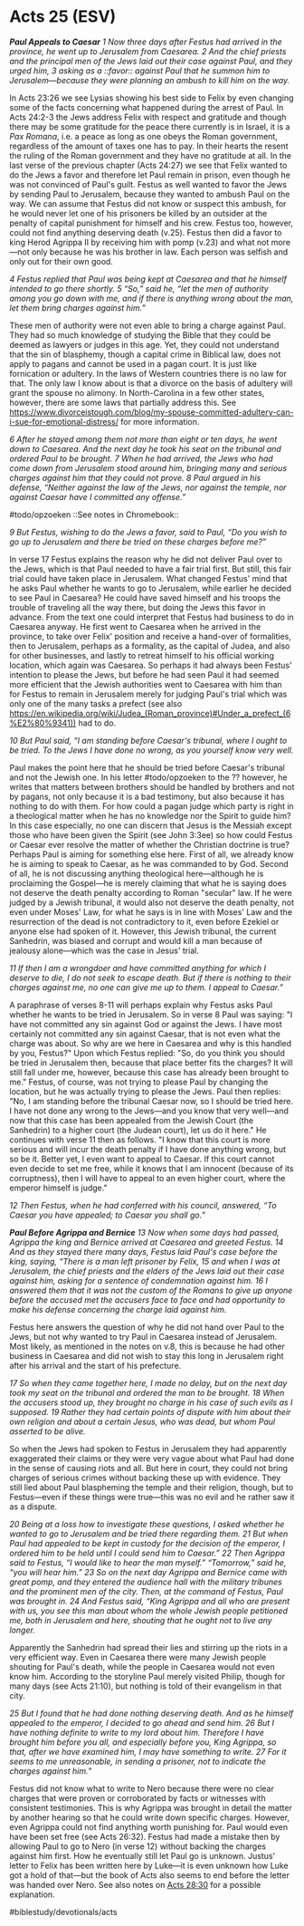 # Acts 25 (ESV)
***Paul Appeals to Caesar***
*1 Now three days after Festus had arrived in the province, he went up to Jerusalem from Caesarea. 2 And the chief priests and the principal men of the Jews laid out their case against Paul, and they urged him, 3 asking as a ::favor:: against Paul that he summon him to Jerusalem—because they were planning an ambush to kill him on the way.*

In Acts 23:26 we see Lysias showing his best side to Felix by even changing some of the facts concerning what happened during the arrest of Paul. In Acts 24:2-3 the Jews address Felix with respect and gratitude and though there may be some gratitude for the peace there currently is in Israel, it is a *Pax Romana*, i.e. a peace as long as one obeys the Roman government, regardless of the amount of taxes one has to pay. In their hearts the resent the ruling of the Roman government and they have no gratitude at all. In the last verse of the previous chapter (Acts 24:27) we see that Felix wanted to do the Jews a favor and therefore let Paul remain in prison, even though he was not convinced of Paul's guilt. Festus as well wanted to favor the Jews by sending Paul to Jerusalem, because they wanted to ambush Paul on the way. We can assume that Festus did not know or suspect this ambush, for he would never let one of his prisoners be killed by an outsider at the penalty of capital punishment for himself and his crew. Festus too, however, could not find anything deserving death (v.25). Festus then did a favor to king Herod Agrippa II by receiving him with pomp (v.23) and what not more—not only because he was his brother in law. Each person was selfish and only out for their own good. 

*4 Festus replied that Paul was being kept at Caesarea and that he himself intended to go there shortly. 5 “So,” said he, “let the men of authority among you go down with me, and if there is anything wrong about the man, let them bring charges against him.”*

These men of authority were not even able to bring a charge against Paul. They had so much knowledge of studying the Bible that they could be deemed as lawyers or judges in this age. Yet, they could not understand that the sin of blasphemy, though a capital crime in Biblical law, does not apply to pagans and cannot be used in a pagan court. It is just like fornication or adultery. In the laws of Western countries there is no law for that. The only law I know about is that a divorce on the basis of adultery will grant the spouse no alimony. 
In North-Carolina in a few other states, however, there are some laws that partially address this. See https://www.divorceistough.com/blog/my-spouse-committed-adultery-can-i-sue-for-emotional-distress/ for more information. 

*6 After he stayed among them not more than eight or ten days, he went down to Caesarea. And the next day he took his seat on the tribunal and ordered Paul to be brought. 7 When he had arrived, the Jews who had come down from Jerusalem stood around him, bringing many and serious charges against him that they could not prove. 8 Paul argued in his defense, “Neither against the law of the Jews, nor against the temple, nor against Caesar have I committed any offense.”*

#todo/opzoeken  ::See notes in Chromebook::

*9 But Festus, wishing to do the Jews a favor, said to Paul, “Do you wish to go up to Jerusalem and there be tried on these charges before me?”*

In verse 17 Festus explains the reason why he did not deliver Paul over to the Jews, which is that Paul needed to have a fair trial first. But still, this fair trial could have taken place in Jerusalem. What changed Festus' mind that he asks Paul whether he wants to go to Jerusalem, while earlier he decided to see Paul in Caesarea? He could have saved himself and his troops the trouble of traveling all the way there, but doing the Jews this favor in advance. From the text one could interpret that Festus had business to do in Caesarea anyway. He first went to Caesarea when he arrived in the province, to take over Felix' position and receive a hand-over of formalities, then to Jerusalem, perhaps as a formality, as the capital of Judea, and also for other businesses, and lastly to retreat himself to his official working location, which again was Caesarea. So perhaps it had always been Festus' intention to please the Jews, but before he had seen Paul it had seemed more efficient that the Jewish authorities went to Caesarea with him than for Festus to remain in Jerusalem merely for judging Paul's trial which was only one of the many tasks a prefect (see also https://en.wikipedia.org/wiki/Judea_(Roman_province)#Under_a_prefect_(6%E2%80%9341)) had to do. 

*10 But Paul said, “I am standing before Caesar's tribunal, where I ought to be tried. To the Jews I have done no wrong, as you yourself know very well.*

Paul makes the point here that he should be tried before Caesar's tribunal and not the Jewish one. In his letter #todo/opzoeken  to the ?? however, he writes that matters between brothers should be handled by brothers and not by pagans, not only because it is a bad testimony, but also because it has nothing to do with them. For how could a pagan judge which party is right in a theological matter when he has no knowledge nor the Spirit to guide him? In this case especially, no one can discern that Jesus is the Messiah except those who have been given the Spirit (see John 3:3ee) so how could Festus or Caesar ever resolve the matter of whether the Christian doctrine is true? 
Perhaps Paul is aiming for something else here. First of all, we already know he is aiming to speak to Caesar, as he was commanded to by God. Second of all, he is not discussing anything theological here—although he is proclaiming the Gospel—he is merely claiming that what he is saying does not deserve the death penalty according to Roman "secular" law. If he were judged by a Jewish tribunal, it would also not deserve the death penalty, not even under Moses' Law, for what he says is in line with Moses' Law and the resurrection of the dead is not contradictory to it, even before Ezekiel or anyone else had spoken of it. However, this Jewish tribunal, the current Sanhedrin, was biased and corrupt and would kill a man because of jealousy alone—which was the case in Jesus' trial. 

*11 If then I am a wrongdoer and have committed anything for which I deserve to die, I do not seek to escape death. But if there is nothing to their charges against me, no one can give me up to them. I appeal to Caesar.”*

A paraphrase of verses 8-11 will perhaps explain why Festus asks Paul whether he wants to be tried in Jerusalem. 
So in verse 8 Paul was saying: "I have not committed any sin against God or against the Jews. I have most certainly not committed any sin against Caesar, that is not even what the charge was about. So why are we here in Caesarea and why is this handled by you, Festus?"
Upon which Festus replied: "So, do you think you should be tried in Jerusalem then, because that place better fits the charges? It will still fall under me, however, because this case has already been brought to me." Festus, of course, was not trying to please Paul by changing the location, but he was actually trying to please the Jews. 
Paul then replies: "No, I am standing before the tribunal Caesar now, so I should be tried here. I have not done any wrong to the Jews—and you know that very well—and now that this case has been appealed from the Jewish Court (the Sanhedrin) to a higher court (the Judean court), let us do it here."
He continues with verse 11 then as follows. "I know that this court is more serious and will incur the death penalty if I have done anything wrong, but so be it. Better yet, I even want to appeal to Caesar. If this court cannot even decide to set me free, while it knows that I am innocent (because of its corruptness), then I will have to appeal to an even higher court, where the emperor himself is judge."

*12 Then Festus, when he had conferred with his council, answered, “To Caesar you have appealed; to Caesar you shall go.”*

***Paul Before Agrippa and Bernice***
*13 Now when some days had passed, Agrippa the king and Bernice arrived at Caesarea and greeted Festus. 14 And as they stayed there many days, Festus laid Paul's case before the king, saying, “There is a man left prisoner by Felix, 15 and when I was at Jerusalem, the chief priests and the elders of the Jews laid out their case against him, asking for a sentence of condemnation against him. 16 I answered them that it was not the custom of the Romans to give up anyone before the accused met the accusers face to face and had opportunity to make his defense concerning the charge laid against him.*

Festus here answers the question of why he did not hand over Paul to the Jews, but not why wanted to try Paul in Caesarea instead of Jerusalem. Most likely, as mentioned in the notes on v.8, this is because he had other business in Caesarea and did not wish to stay this long in Jerusalem right after his arrival and the start of his prefecture. 

*17 So when they came together here, I made no delay, but on the next day took my seat on the tribunal and ordered the man to be brought. 18 When the accusers stood up, they brought no charge in his case of such evils as I supposed. 19 Rather they had certain points of dispute with him about their own religion and about a certain Jesus, who was dead, but whom Paul asserted to be alive.*

So when the Jews had spoken to Festus in Jerusalem they had apparently exaggerated their claims or they were very vague about what Paul had done in the sense of causing riots and all. But here in court, they could not bring charges of serious crimes without backing these up with evidence. They still lied about Paul blaspheming the temple and their religion, though, but to Festus—even if these things were true—this was no evil and he rather saw it as a dispute. 

*20 Being at a loss how to investigate these questions, I asked whether he wanted to go to Jerusalem and be tried there regarding them. 21 But when Paul had appealed to be kept in custody for the decision of the emperor, I ordered him to be held until I could send him to Caesar.” 22 Then Agrippa said to Festus, “I would like to hear the man myself.” “Tomorrow,” said he, “you will hear him.”*
*23 So on the next day Agrippa and Bernice came with great pomp, and they entered the audience hall with the military tribunes and the prominent men of the city. Then, at the command of Festus, Paul was brought in. 24 And Festus said, “King Agrippa and all who are present with us, you see this man about whom the whole Jewish people petitioned me, both in Jerusalem and here, shouting that he ought not to live any longer.*

Apparently the Sanhedrin had spread their lies and stirring up the riots in a very efficient way. Even in Caesarea there were many Jewish people shouting for Paul's death, while the people in Caesarea would not even know him. According to the storyline Paul merely visited Philip, though for many days (see Acts 21:10), but nothing is told of their evangelism in that city. 

*25 But I found that he had done nothing deserving death. And as he himself appealed to the emperor, I decided to go ahead and send him. 26 But I have nothing definite to write to my lord about him. Therefore I have brought him before you all, and especially before you, King Agrippa, so that, after we have examined him, I may have something to write. 27 For it seems to me unreasonable, in sending a prisoner, not to indicate the charges against him.”*

Festus did not know what to write to Nero because there were no clear charges that were proven or corroborated by facts or witnesses with consistent testimonies. This is why Agrippa was brought in detail the matter by another hearing so that he could write down specific charges. However, even Agrippa could not find anything worth punishing for. Paul would even have been set free (see Acts 26:32). 
Festus had made a mistake then by allowing Paul to go to Nero (in verse 12) without backing the charges against him first. How he eventually still let Paul go is unknown. Justus' letter to Felix has been written here by Luke—it is even unknown how Luke got a hold of that—but the book of Acts also seems to end before the letter was handed over Nero. See also notes on [Acts 28:30](bear://x-callback-url/open-note?id=A248D865-A739-4428-8C2E-68006130D19C-3290-000012CCBC3A614E) for a possible explanation. 

#biblestudy/devotionals/acts

